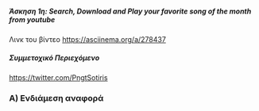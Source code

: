 ##### Άσκηση 1η: Search, Download and Play your favorite song of the month from youtube

Λινκ του βίντεο https://asciinema.org/a/278437



##### Συμμετοχικό Περιεχόμενο
   https://twitter.com/PngtSotiris
    
### Α) Ενδιάμεση αναφορά

